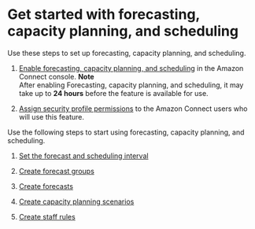 # Get started with forecasting, capacity planning, and scheduling<a name="get-started-forecasting-capacity-planning-scheduling"></a>

Use these steps to set up forecasting, capacity planning, and scheduling\.

1. [Enable forecasting, capacity planning, and scheduling](enable-forecasting-capacity-planning-scheduling.md) in the Amazon Connect console\.
**Note**  
After enabling Forecasting, capacity planning, and scheduling, it may take up to **24 hours** before the feature is available for use\.

1. [Assign security profile permissions](required-optimization-permissions.md) to the Amazon Connect users who will use this feature\.

Use the following steps to start using forecasting, capacity planning, and scheduling\.

1. [Set the forecast and scheduling interval](set-forecast-scheduling-interval.md)

1. [Create forecast groups](create-forecast-groups.md)

1. [Create forecasts](create-forecasts.md)

1. [Create capacity planning scenarios](capacity-planning-create-scenarios.md)

1. [Create staff rules](scheduling-create-staff-rules.md)